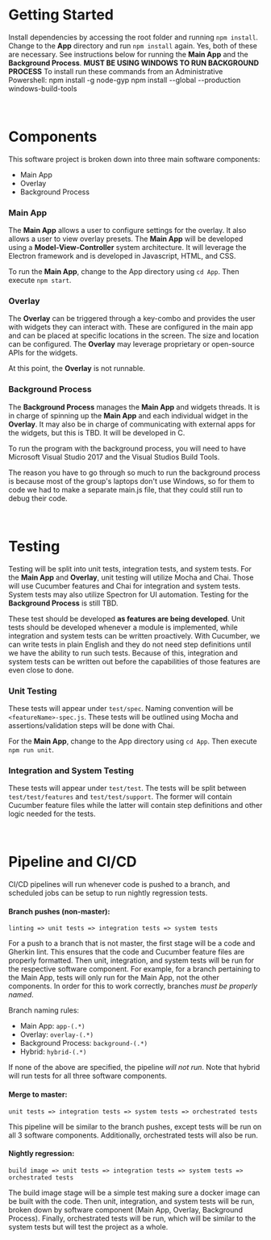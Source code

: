 # Getting Started
Install dependencies by accessing the root folder and running `npm install`. Change to the **App** directory and run `npm install` again. Yes, both of these are necessary. See instructions below for running the **Main App** and the  **Background Process**.
****MUST BE USING WINDOWS TO RUN BACKGROUND PROCESS****
To install run these commands from an Administrative Powershell:
npm install -g node-gyp
npm install --global --production windows-build-tools

</br>

# Components
This software project is broken down into three main software components:
* Main App
* Overlay
* Background Process

### Main App
The **Main App** allows a user to configure settings for the overlay. It also allows a user to view overlay presets. The **Main App** will be developed using a **Model-View-Controller** system architecture. It will leverage the Electron framework and is developed in Javascript, HTML, and CSS.

To run the **Main App**, change to the App directory using `cd App`. Then execute `npm start`.

### Overlay
The **Overlay** can be triggered through a key-combo and provides the user with widgets they can interact with. These are configured in the main app and can be placed at specific locations in the screen. The size and location can be configured. The **Overlay** may leverage proprietary or open-source APIs for the widgets.

At this point, the **Overlay** is not runnable.

### Background Process
The **Background Process** manages the **Main App** and widgets threads. It is in charge of spinning up the **Main App** and each individual widget in the **Overlay**. It may also be in charge of communicating with external apps for the widgets, but this is TBD. It will be developed in C.

To run the program with the background process, you will need to have Microsoft Visual Studio 2017 and the Visual Studios Build Tools.




The reason you have to go through so much to run the background process is because most of the group's laptops don't use Windows, so for them to code we had to make a separate main.js file, that they could still run to debug their code.


</br>

# Testing
Testing will be split into unit tests, integration tests, and system tests. For the **Main App** and **Overlay**, unit testing will utilize Mocha and Chai. Those will use Cucumber features and Chai for integration and system tests. System tests may also utilize Spectron for UI automation. Testing for the **Background Process** is still TBD.

These test should be developed **as features are being developed**. Unit tests should be developed whenever a module is implemented, while integration and system tests can be written proactively. With Cucumber, we can write tests in plain English and they do not need step definitions until we have the ability to run such tests. Because of this, integration and system tests can be written out before the capabilities of those features are even close to done.

### Unit Testing
These tests will appear under `test/spec`. Naming convention will be `<featureName>-spec.js`. These tests will be outlined using Mocha and assertions/validation steps will be done with Chai.

For the **Main App**, change to the App directory using `cd App`. Then execute `npm run unit`.

### Integration and System Testing
These tests will appear under `test/test`. The tests will be split between `test/test/features` and `test/test/support`. The former will contain Cucumber feature files while the latter will contain step definitions and other logic needed for the tests.

</br>

# Pipeline and CI/CD
CI/CD pipelines will run whenever code is pushed to a branch, and scheduled jobs can be setup to run nightly regression tests.

#### Branch pushes (non-master):
```
linting => unit tests => integration tests => system tests
```
For a push to a branch that is not master, the first stage will be a code and Gherkin lint. This ensures that the code and Cucumber feature files are properly formatted. Then unit, integration, and system tests will be run for the respective software component. For example, for a branch pertaining to the Main App, tests will only run for the Main App, not the other components. In order for this to work correctly, branches *must be properly named*.

Branch naming rules:
* Main App: `app-(.*)`
* Overlay: `overlay-(.*)`
* Background Process: `background-(.*)`
* Hybrid: `hybrid-(.*)`

If none of the above are specified, the pipeline *will not run*. Note that hybrid will run tests for all three software components.

#### Merge to master:
```
unit tests => integration tests => system tests => orchestrated tests
```
This pipeline will be similar to the branch pushes, except tests will be run on all 3 software components. Additionally, orchestrated tests will also be run.

#### Nightly regression:
```
build image => unit tests => integration tests => system tests => orchestrated tests
```
The build image stage will be a simple test making sure a docker image can be built with the code. Then unit, integration, and system tests will be run, broken down by software component (Main App, Overlay, Background Process). Finally, orchestrated tests will be run, which will be similar to the system tests but will test the project as a whole.

</br>
